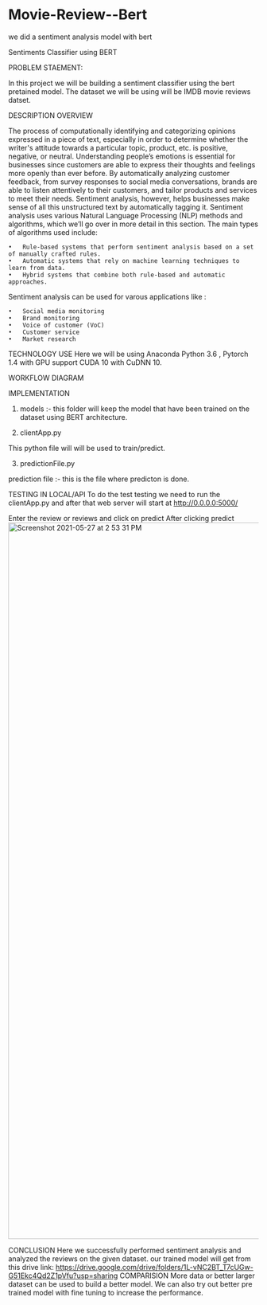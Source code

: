 # Movie-Review--Bert
we did a sentiment analysis model with bert

Sentiments Classifier using BERT

PROBLEM STAEMENT:

In this project we will be building a sentiment classifier using the bert pretained model. The dataset we will be using will be IMDB movie reviews datset.


DESCRIPTION OVERVIEW


The process of computationally identifying and categorizing opinions expressed in a piece of text, especially in order to determine whether the writer's attitude towards a particular topic, product, etc. is positive, negative, or neutral. Understanding people’s emotions is essential for businesses since customers are able to express their thoughts and feelings more openly than ever before. By automatically analyzing customer feedback, from survey responses to social media conversations, brands are able to listen attentively to their customers, and tailor products and services to meet their needs.
Sentiment analysis, however, helps businesses make sense of all this unstructured text by automatically tagging it. Sentiment analysis uses various Natural Language Processing (NLP) methods and algorithms, which we’ll go over in more detail in this section.
The main types of algorithms used include:


	•	Rule-based systems that perform sentiment analysis based on a set of manually crafted rules.
	•	Automatic systems that rely on machine learning techniques to learn from data.
	•	Hybrid systems that combine both rule-based and automatic approaches.

Sentiment analysis can be used for varous applications like :


	•	Social media monitoring
	•	Brand monitoring
	•	Voice of customer (VoC)
	•	Customer service
	•	Market research


TECHNOLOGY USE
Here we will be using  Anaconda Python 3.6 , Pytorch 1.4 with GPU support CUDA 10 with CuDNN 10.

WORKFLOW DIAGRAM


IMPLEMENTATION

1. models :- this folder will keep the model that have been trained on the dataset using BERT architecture.

2.  clientApp.py

This python file will will be used to train/predict.

3. predictionFile.py


prediction file :- this is the file where predicton is done.


TESTING IN LOCAL/API
To do the test testing we need to run the clientApp.py and after that web server will start at http://0.0.0.0:5000/


Enter the review or reviews and click on predict
After clicking predict
<img width="1439" alt="Screenshot 2021-05-27 at 2 53 31 PM" src="https://user-images.githubusercontent.com/55822384/119801492-6249bb00-befb-11eb-8a2d-c4201c7084fd.png">

CONCLUSION
Here we successfully performed sentiment analysis and analyzed the reviews on the given dataset. our trained model will get from  this drive link:
https://drive.google.com/drive/folders/1L-vNC2BT_T7cUGw-G51Ekc4Qd2Z1pVfu?usp=sharing
COMPARISION
More data or better larger dataset can be used to build a better model. We can also try out better pre trained model with fine tuning to increase the performance.

